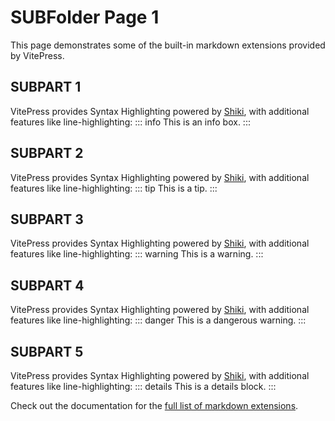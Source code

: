 # SUBFolder Page 1

This page demonstrates some of the built-in markdown extensions provided by VitePress.

## SUBPART 1

VitePress provides Syntax Highlighting powered by [Shiki](https://github.com/shikijs/shiki), with additional features like line-highlighting:
::: info
This is an info box.
:::

## SUBPART 2

VitePress provides Syntax Highlighting powered by [Shiki](https://github.com/shikijs/shiki), with additional features like line-highlighting:
::: tip
This is a tip.
:::

## SUBPART 3

VitePress provides Syntax Highlighting powered by [Shiki](https://github.com/shikijs/shiki), with additional features like line-highlighting:
::: warning
This is a warning.
:::

## SUBPART 4

VitePress provides Syntax Highlighting powered by [Shiki](https://github.com/shikijs/shiki), with additional features like line-highlighting:
::: danger
This is a dangerous warning.
:::

## SUBPART 5

VitePress provides Syntax Highlighting powered by [Shiki](https://github.com/shikijs/shiki), with additional features like line-highlighting:
::: details
This is a details block.
:::

Check out the documentation for the [full list of markdown extensions](https://vitepress.dev/guide/markdown).
